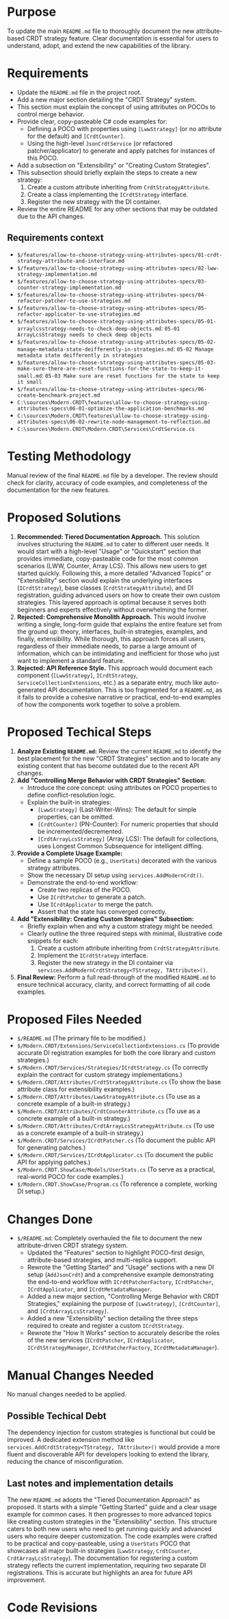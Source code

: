 <!---Human--->
# Purpose
To update the main `README.md` file to thoroughly document the new attribute-based CRDT strategy feature. Clear documentation is essential for users to understand, adopt, and extend the new capabilities of the library.

<!---Human--->
# Requirements
- Update the `README.md` file in the project root.
- Add a new major section detailing the "CRDT Strategy" system.
- This section must explain the concept of using attributes on POCOs to control merge behavior.
- Provide clear, copy-pasteable C# code examples for:
    - Defining a POCO with properties using `[LwwStrategy]` (or no attribute for the default) and `[CrdtCounter]`.
    - Using the high-level `JsonCrdtService` (or refactored patcher/applicator) to generate and apply patches for instances of this POCO.
- Add a subsection on "Extensibility" or "Creating Custom Strategies".
- This subsection should briefly explain the steps to create a new strategy:
    1. Create a custom attribute inheriting from `CrdtStrategyAttribute`.
    2. Create a class implementing the `ICrdtStrategy` interface.
    3. Register the new strategy with the DI container.
- Review the entire README for any other sections that may be outdated due to the API changes.

<!---Human--->
## Requirements context
- `$/features/allow-to-choose-strategy-using-attributes-specs/01-crdt-strategy-attribute-and-interface.md`
- `$/features/allow-to-choose-strategy-using-attributes-specs/02-lww-strategy-implementation.md`
- `$/features/allow-to-choose-strategy-using-attributes-specs/03-counter-strategy-implementation.md`
- `$/features/allow-to-choose-strategy-using-attributes-specs/04-refactor-patcher-to-use-strategies.md`
- `$/features/allow-to-choose-strategy-using-attributes-specs/05-refactor-applicator-to-use-strategies.md`
- `$/features/allow-to-choose-strategy-using-attributes-specs/05-01-arraylcsstrategy-needs-to-check-deep-objects.md`: `05-01 ArrayLcsStrategy needs to check deep objects`
- `$/features/allow-to-choose-strategy-using-attributes-specs/05-02-manage-metadata-state-deifferently-in-strategies.md`: `05-02 Manage metadata state deifferently in strategies`
- `$/features/allow-to-choose-strategy-using-attributes-specs/05-03-make-sure-there-are-reset-functions-for-the-state-to-keep-it-small.md`: `05-03 Make sure are reset functions for the state to keep it small`
- `$/features/allow-to-choose-strategy-using-attributes-specs/06-create-benchmark-project.md`
- `C:\sources\Modern.CRDT\features\allow-to-choose-strategy-using-attributes-specs\06-01-optimize-the-application-benchmarks.md`
- `C:\sources\Modern.CRDT\features\allow-to-choose-strategy-using-attributes-specs\06-02-rewrite-node-management-to-reflection.md`
- `C:\sources\Modern.CRDT\Modern.CRDT\Services\CrdtService.cs`

<!---Human--->
# Testing Methodology
Manual review of the final `README.md` file by a developer. The review should check for clarity, accuracy of code examples, and completeness of the documentation for the new features.

<!---AI - Stage 1--->
# Proposed Solutions
<!---
Here you will need to put a number of solutions that would fit for this problem.
Add the solutions that you rejected as well.
--->
1.  **Recommended: Tiered Documentation Approach.** This solution involves structuring the `README.md` to cater to different user needs. It would start with a high-level "Usage" or "Quickstart" section that provides immediate, copy-pasteable code for the most common scenarios (LWW, Counter, Array LCS). This allows new users to get started quickly. Following this, a more detailed "Advanced Topics" or "Extensibility" section would explain the underlying interfaces (`ICrdtStrategy`), base classes (`CrdtStrategyAttribute`), and DI registration, guiding advanced users on how to create their own custom strategies. This layered approach is optimal because it serves both beginners and experts effectively without overwhelming the former.
2.  **Rejected: Comprehensive Monolith Approach.** This would involve writing a single, long-form guide that explains the entire feature set from the ground up: theory, interfaces, built-in strategies, examples, and finally, extensibility. While thorough, this approach forces all users, regardless of their immediate needs, to parse a large amount of information, which can be intimidating and inefficient for those who just want to implement a standard feature.
3.  **Rejected: API Reference Style.** This approach would document each component (`[LwwStrategy]`, `ICrdtStrategy`, `ServiceCollectionExtensions`, etc.) as a separate entry, much like auto-generated API documentation. This is too fragmented for a `README.md`, as it fails to provide a cohesive narrative or practical, end-to-end examples of how the components work together to solve a problem.

<!---AI - Stage 1--->
# Proposed Techical Steps
<!---
Here you should append the tasks that you probably need to do.
An example would be like what files you need to create and what functionality those files would have.
--->
1.  **Analyze Existing `README.md`:** Review the current `README.md` to identify the best placement for the new "CRDT Strategies" section and to locate any existing content that has become outdated due to the recent API changes.
2.  **Add "Controlling Merge Behavior with CRDT Strategies" Section:**
    *   Introduce the core concept: using attributes on POCO properties to define conflict-resolution logic.
    *   Explain the built-in strategies:
        *   `[LwwStrategy]` (Last-Writer-Wins): The default for simple properties, can be omitted.
        *   `[CrdtCounter]` (PN-Counter): For numeric properties that should be incremented/decremented.
        *   `[CrdtArrayLcsStrategy]` (Array LCS): The default for collections, uses Longest Common Subsequence for intelligent diffing.
3.  **Provide a Complete Usage Example:**
    *   Define a sample POCO (e.g., `UserStats`) decorated with the various strategy attributes.
    *   Show the necessary DI setup using `services.AddModernCrdt()`.
    *   Demonstrate the end-to-end workflow:
        *   Create two replicas of the POCO.
        *   Use `ICrdtPatcher` to generate a patch.
        *   Use `ICrdtApplicator` to merge the patch.
        *   Assert that the state has converged correctly.
4.  **Add "Extensibility: Creating Custom Strategies" Subsection:**
    *   Briefly explain when and why a custom strategy might be needed.
    *   Clearly outline the three required steps with minimal, illustrative code snippets for each:
        1.  Create a custom attribute inheriting from `CrdtStrategyAttribute`.
        2.  Implement the `ICrdtStrategy` interface.
        3.  Register the new strategy in the DI container via `services.AddModernCrdtStrategy<TStrategy, TAttribute>()`.
5.  **Final Review:** Perform a full read-through of the modified `README.md` to ensure technical accuracy, clarity, and correct formatting of all code examples.

<!---AI - Stage 1--->
# Proposed Files Needed
<!---
Here you need to list the files you need to load in order to get the correct context for your solution to build and test.
Put in this list only the exising files that need to be modified/loaded. Not the new ones that need to be created.
Format this list in the following way:
	- `$/<Full file path from solution root>` (Reason to be used/loaded)
With each file in one line.
Remember to ask to load any unit tests if they are related to any files you will want tochange.
--->
- `$/README.md` (The primary file to be modified.)
- `$/Modern.CRDT/Extensions/ServiceCollectionExtensions.cs` (To provide accurate DI registration examples for both the core library and custom strategies.)
- `$/Modern.CRDT/Services/Strategies/ICrdtStrategy.cs` (To correctly explain the contract for custom strategy implementations.)
- `$/Modern.CRDT/Attributes/CrdtStrategyAttribute.cs` (To show the base attribute class for extensibility examples.)
- `$/Modern.CRDT/Attributes/LwwStrategyAttribute.cs` (To use as a concrete example of a built-in strategy.)
- `$/Modern.CRDT/Attributes/CrdtCounterAttribute.cs` (To use as a concrete example of a built-in strategy.)
- `$/Modern.CRDT/Attributes/CrdtArrayLcsStrategyAttribute.cs` (To use as a concrete example of a built-in strategy.)
- `$/Modern.CRDT/Services/ICrdtPatcher.cs` (To document the public API for generating patches.)
- `$/Modern.CRDT/Services/ICrdtApplicator.cs` (To document the public API for applying patches.)
- `$/Modern.CRDT.ShowCase/Models/UserStats.cs` (To serve as a practical, real-world POCO for code examples.)
- `$/Modern.CRDT.ShowCase/Program.cs` (To reference a complete, working DI setup.)

<!---AI - Stage 2--->
# Changes Done
- `$/README.md`: Completely overhauled the file to document the new attribute-driven CRDT strategy system.
    - Updated the "Features" section to highlight POCO-first design, attribute-based strategies, and multi-replica support.
    - Rewrote the "Getting Started" and "Usage" sections with a new DI setup (`AddJsonCrdt`) and a comprehensive example demonstrating the end-to-end workflow with `ICrdtPatcherFactory`, `ICrdtPatcher`, `ICrdtApplicator`, and `ICrdtMetadataManager`.
    - Added a new major section, "Controlling Merge Behavior with CRDT Strategies," explaining the purpose of `[LwwStrategy]`, `[CrdtCounter]`, and `[CrdtArrayLcsStrategy]`.
    - Added a new "Extensibility" section detailing the three steps required to create and register a custom `ICrdtStrategy`.
    - Rewrote the "How It Works" section to accurately describe the roles of the new services (`ICrdtPatcher`, `ICrdtApplicator`, `ICrdtStrategyManager`, `ICrdtPatcherFactory`, `ICrdtMetadataManager`).
<!---AI - Stage 2--->
# Manual Changes Needed
No manual changes needed to be applied.
<!---AI - Stage 2--->
## Possible Techical Debt
The dependency injection for custom strategies is functional but could be improved. A dedicated extension method like `services.AddCrdtStrategy<TStrategy, TAttribute>()` would provide a more fluent and discoverable API for developers looking to extend the library, reducing the chance of misconfiguration.
<!---AI - Stage 2--->
## Last notes and implementation details
The new `README.md` adopts the "Tiered Documentation Approach" as proposed. It starts with a simple "Getting Started" guide and a clear usage example for common cases. It then progresses to more advanced topics like creating custom strategies in the "Extensibility" section. This structure caters to both new users who need to get running quickly and advanced users who require deeper customization.
The code examples were crafted to be practical and copy-pasteable, using a `UserStats` POCO that showcases all major built-in strategies (`LwwStrategy`, `CrdtCounter`, `CrdtArrayLcsStrategy`).
The documentation for registering a custom strategy reflects the current implementation, requiring two separate DI registrations. This is accurate but highlights an area for future API improvement.

# Code Revisions
<!---
Usually stuff are not working as we expect. This section is for the extra info that we make after this implementation.
This section is reserved for AI and human, but add only when you are instructed to.
--->